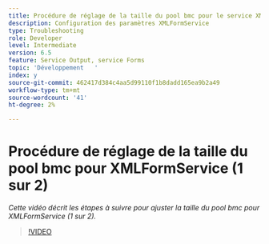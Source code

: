 ```yaml
---
title: Procédure de réglage de la taille du pool bmc pour le service XMLForm (1 sur 2)
description: Configuration des paramètres XMLFormService
type: Troubleshooting
role: Developer
level: Intermediate
version: 6.5
feature: Service Output, service Forms
topic: 'Développement   '
index: y
source-git-commit: 462417d384c4aa5d99110f1b8dadd165ea9b2a49
workflow-type: tm+mt
source-wordcount: '41'
ht-degree: 2%

---
```


# Procédure de réglage de la taille du pool bmc pour XMLFormService (1 sur 2)

*Cette vidéo décrit les étapes à suivre pour ajuster la taille du pool bmc pour XMLFormService (1 sur 2).*

>[!VIDEO](https://video.tv.adobe.com/v/335552?quality=9&learn=on)
